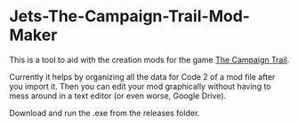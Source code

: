 # Jets-The-Campaign-Trail-Mod-Maker

This is a tool to aid with the creation mods for the game [The Campaign Trail](https://www.americanhistoryusa.com/campaign-trail/).

Currently it helps by organizing all the data for Code 2 of a mod file after you import it. Then you can edit your mod graphically without having to mess around in a text editor (or even worse, Google Drive).

Download and run the .exe from the releases folder.
